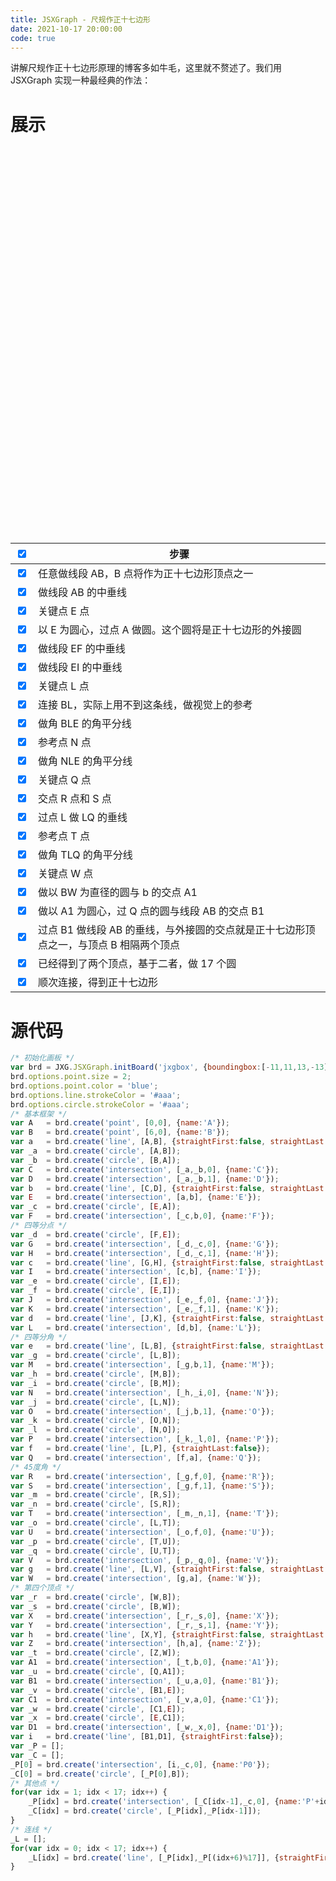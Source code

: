```yaml
---
title: JSXGraph - 尺规作正十七边形
date: 2021-10-17 20:00:00
code: true
---
```


<link rel="stylesheet" type="text/css" href="https://gcore.jsdelivr.net/npm/jsxgraph@1.3.2/distrib/jsxgraph.css"/>

<script type="text/javascript" src="https://gcore.jsdelivr.net/npm/jsxgraph@1.3.2/distrib/jsxgraphcore.js"></script>

<style type="text/css">
.jxgbox {
    width: 600px;
    height: 600px;
    margin-left: auto;
    margin-right: auto;
}
@media screen and (max-width: 500px) {
.jxgbox {
    width: 320px;
    height: 320px;
}
}
</style>

讲解尺规作正十七边形原理的博客多如牛毛，这里就不赘述了。我们用 JSXGraph 实现一种最经典的作法：

# 展示

<div id="jxgbox" class="jxgbox"></div>

<br />

| <input type="checkbox" checked="checked" onclick="AllChecked(this)"/> | 步骤                                                         |
| :----------------------------------------------------------: | ------------------------------------------------------------ |
| <input type="checkbox" class="mycheckbox" checked="checked" onclick="LineABVisible(this)"/> | 任意做线段 AB，B 点将作为正十七边形顶点之一                  |
| <input type="checkbox" class="mycheckbox" checked="checked" onclick="Line1Visible(this)"/> | 做线段 AB 的中垂线                                           |
| <input type="checkbox" class="mycheckbox" checked="checked" onclick="PointEVisible(this)"/> | 关键点 E 点                                                  |
| <input type="checkbox" class="mycheckbox" checked="checked" onclick="CircumCircleVisible(this)"/> | 以 E 为圆心，过点 A 做圆。这个圆将是正十七边形的外接圆       |
| <input type="checkbox" class="mycheckbox" checked="checked" onclick="Line2Visible(this)"/> | 做线段 EF 的中垂线                                           |
| <input type="checkbox" class="mycheckbox" checked="checked" onclick="Line3Visible(this)"/> | 做线段 EI 的中垂线                                           |
| <input type="checkbox" class="mycheckbox" checked="checked" onclick="PointLVisible(this)"/> | 关键点 L 点                                                  |
| <input type="checkbox" class="mycheckbox" checked="checked" onclick="LineBLVisible(this)"/> | 连接 BL，实际上用不到这条线，做视觉上的参考                  |
| <input type="checkbox" class="mycheckbox" checked="checked" onclick="Angle1Visible(this)"/> | 做角 BLE 的角平分线                                          |
| <input type="checkbox" class="mycheckbox" checked="checked" onclick="PointNVisible(this)"/> | 参考点 N 点                                                  |
| <input type="checkbox" class="mycheckbox" checked="checked" onclick="Angle2Visible(this)"/> | 做角 NLE 的角平分线                                          |
| <input type="checkbox" class="mycheckbox" checked="checked" onclick="PointQVisible(this)"/> | 关键点 Q 点                                                  |
| <input type="checkbox" class="mycheckbox" checked="checked" onclick="PointRSVisible(this)"/> | 交点 R 点和 S 点                                             |
| <input type="checkbox" class="mycheckbox" checked="checked" onclick="Line4Visible(this)"/> | 过点 L 做 LQ 的垂线                                          |
| <input type="checkbox" class="mycheckbox" checked="checked" onclick="PointTVisible(this)"/> | 参考点 T 点                                                  |
| <input type="checkbox" class="mycheckbox" checked="checked" onclick="Angle3Visible(this)"/> | 做角 TLQ 的角平分线                                          |
| <input type="checkbox" class="mycheckbox" checked="checked" onclick="PointWVisible(this)"/> | 关键点 W 点                                                  |
| <input type="checkbox" class="mycheckbox" checked="checked" onclick="Line5Visible(this)"/> | 做以 BW 为直径的圆与 b 的交点 A1                             |
| <input type="checkbox" class="mycheckbox" checked="checked" onclick="TempCircleVisible(this)"/> | 做以 A1 为圆心，过 Q 点的圆与线段 AB 的交点 B1               |
| <input type="checkbox" class="mycheckbox" checked="checked" onclick="Line6Visible(this)"/> | 过点 B1 做线段 AB 的垂线，与外接圆的交点就是正十七边形顶点之一，与顶点 B 相隔两个顶点 |
| <input type="checkbox" class="mycheckbox" checked="checked" onclick="Circle17Visible(this)"/> | 已经得到了两个顶点，基于二者，做 17 个圆                     |
| <input type="checkbox" class="mycheckbox" checked="checked" onclick="Poly17Visible(this)"/> | 顺次连接，得到正十七边形                                     |




<script type="text/javascript">
    var brd = JXG.JSXGraph.initBoard('jxgbox', {boundingbox:[-11,11,13,-13], axis:false, grid:false, keepaspectratio: true, showCopyright:false});
    /* 设置属性 */
    brd.options.point.size = 2;
    brd.options.point.color = 'blue';
    brd.options.line.strokeColor = '#aaa';
    brd.options.circle.strokeColor = '#aaa';
    /* 基本框架 */
    var A   = brd.create('point', [0,0], {name:'A'});
    var B   = brd.create('point', [6,0], {name:'B'});
    var a   = brd.create('line', [A,B], {straightFirst:false, straightLast:false});
    var _a  = brd.create('circle', [A,B]);
    var _b  = brd.create('circle', [B,A]);
    var C   = brd.create('intersection', [_a,_b,0], {name:'C'});
    var D   = brd.create('intersection', [_a,_b,1], {name:'D'});
    var b   = brd.create('line', [C,D], {straightFirst:false, straightLast:false});
    var E   = brd.create('intersection', [a,b], {name:'E'});
    var _c  = brd.create('circle', [E,A]);
    var F   = brd.create('intersection', [_c,b,0], {name:'F'});
    /* 四等分点 */
    var _d  = brd.create('circle', [F,E]);
    var G   = brd.create('intersection', [_d,_c,0], {name:'G'});
    var H   = brd.create('intersection', [_d,_c,1], {name:'H'});
    var c   = brd.create('line', [G,H], {straightFirst:false, straightLast:false});
    var I   = brd.create('intersection', [c,b], {name:'I'});
    var _e  = brd.create('circle', [I,E]);
    var _f  = brd.create('circle', [E,I]);
    var J   = brd.create('intersection', [_e,_f,0], {name:'J'});
    var K   = brd.create('intersection', [_e,_f,1], {name:'K'});
    var d   = brd.create('line', [J,K], {straightFirst:false, straightLast:false});
    var L   = brd.create('intersection', [d,b], {name:'L'});
    /* 四等分角 */
    var e   = brd.create('line', [L,B], {straightFirst:false, straightLast:false}); // 实际上用不到这条线
    var _g  = brd.create('circle', [L,B]);
    var M   = brd.create('intersection', [_g,b,1], {name:'M'});
    var _h  = brd.create('circle', [M,B]);
    var _i  = brd.create('circle', [B,M]);
    var N   = brd.create('intersection', [_h,_i,0], {name:'N'});
    var _j  = brd.create('circle', [L,N]);
    var O   = brd.create('intersection', [_j,b,1], {name:'O'});
    var _k  = brd.create('circle', [O,N]);
    var _l  = brd.create('circle', [N,O]);
    var P   = brd.create('intersection', [_k,_l,0], {name:'P'});
    var f   = brd.create('line', [L,P], {straightLast:false});
    var Q   = brd.create('intersection', [f,a], {name:'Q'});
    /* 45度角 */
    var R   = brd.create('intersection', [_g,f,0], {name:'R'});
    var S   = brd.create('intersection', [_g,f,1], {name:'S'});
    var _m  = brd.create('circle', [R,S]);
    var _n  = brd.create('circle', [S,R]);
    var T   = brd.create('intersection', [_m,_n,1], {name:'T'});
    var _o  = brd.create('circle', [L,T]);
    var U   = brd.create('intersection', [_o,f,0], {name:'U'});
    var _p  = brd.create('circle', [T,U]);
    var _q  = brd.create('circle', [U,T]);
    var V   = brd.create('intersection', [_p,_q,0], {name:'V'});
    var g   = brd.create('line', [L,V], {straightFirst:false, straightLast:false});
    var W   = brd.create('intersection', [g,a], {name:'W'});
    /* 第四个点 */
    var _r  = brd.create('circle', [W,B]);
    var _s  = brd.create('circle', [B,W]);
    var X   = brd.create('intersection', [_r,_s,0], {name:'X'});
    var Y   = brd.create('intersection', [_r,_s,1], {name:'Y'});
    var h   = brd.create('line', [X,Y], {straightFirst:false, straightLast:false});
    var Z   = brd.create('intersection', [h,a], {name:'Z'});
    var _t  = brd.create('circle', [Z,W]);
    var A1  = brd.create('intersection', [_t,b,0], {name:'A1'});
    var _u  = brd.create('circle', [Q,A1]);
    var B1  = brd.create('intersection', [_u,a,0], {name:'B1'});
    var _v  = brd.create('circle', [B1,E]);
    var C1  = brd.create('intersection', [_v,a,0], {name:'C1'});
    var _w  = brd.create('circle', [C1,E]);
    var _x  = brd.create('circle', [E,C1]);
    var D1  = brd.create('intersection', [_w,_x,0], {name:'D1'});
    var i   = brd.create('line', [B1,D1], {straightFirst:false});
    var _P = [];
    var _C = [];
    _P[0] = brd.create('intersection', [i,_c,0], {name:'P0'});
    _C[0] = brd.create('circle', [_P[0],B]);
    /* 其他点 */
    for(var idx = 1; idx < 17; idx++) {
        _P[idx] = brd.create('intersection', [_C[idx-1],_c,0], {name:'P'+idx});
        _C[idx] = brd.create('circle', [_P[idx],_P[idx-1]]);
    }
    /* 连线 */
    _L = [];
    for(var idx = 0; idx < 17; idx++) {
        _L[idx] = brd.create('line', [_P[idx],_P[(idx+6)%17]], {straightFirst:false, straightLast:false});
    }
    // 所有线
    function AllChecked(evt) {
        Visible([A,B,C,D,E,F,G,H,I,J,K,L,M,N,O,P,Q,R,S,T,U,V,W,X,Y,Z,A1,B1,C1,D1] , evt.checked );
        Visible([a,b,c,d,e,f,g,h,i] , evt.checked );
        Visible([_a,_b,_c,_d,_e,_f,_g,_h,_i,_j,_k,_l,_m,_n,_o,_p,_q,_r,_s,_t,_u,_v,_w,_x] , evt.checked );
        Visible(_C , evt.checked );
        Visible(_P , evt.checked );
        Visible(_L , evt.checked );
        $('.mycheckbox').each( function () {
            $(this).prop("checked", evt.checked);
        });
    }
    // 线段AB
    function LineABVisible(evt) {
        Visible( [A,B,a] , evt.checked );
    }
    // 1号中垂线
    function Line1Visible(evt) {
        Visible( [_a,_b,C,D] , evt.checked );
    }
    // 关键点E点
    function PointEVisible(evt) {
        Visible( [b,E] , evt.checked );
    }
    // 外接圆
    function CircumCircleVisible(evt) {
        Visible([_c,F] , evt.checked );
    }
    // 2号中垂线
    function Line2Visible(evt) {
        Visible( [_d,G,H,c,I] , evt.checked );
    }
    // 3号中垂线
    function Line3Visible(evt) {
        Visible( [_e,_f,J,K,d] , evt.checked );
    }
    // 关键点L点
    function PointLVisible(evt) {
        Visible( [L] , evt.checked );
    }
    // 线段BL
    function LineBLVisible(evt) {
        Visible( [e] , evt.checked );
    }
    // 1号角平分线
    function Angle1Visible(evt) {
        Visible( [_g,M,_h,_i] , evt.checked );
    }
    // 参考点N点
    function PointNVisible(evt) {
        Visible( [N] , evt.checked );
    }
    // 2号角平分线
    function Angle2Visible(evt) {
        Visible( [_j,O,_k,_l,P,f] , evt.checked );
    }
    // 关键点Q点
    function PointQVisible(evt) {
        Visible( [Q] , evt.checked );
    }
    // 关键点R点、S点
    function PointRSVisible(evt) {
        Visible( [R,S] , evt.checked );
    }
    // 4号中垂线
    function Line4Visible(evt) {
        Visible( [_m,_n] , evt.checked );
    }
    // 参考点T点
    function PointTVisible(evt) {
        Visible( [T] , evt.checked );
    }
    // 3号角平分线
    function Angle3Visible(evt) {
        Visible( [_o,U,_p,_q,g,V] , evt.checked );
    }
    // 关键点W点
    function PointWVisible(evt) {
        Visible( [W] , evt.checked );
    }
    // 5号中垂线
    function Line5Visible(evt) {
        Visible( [_r,_s,X,Y,h,Z,_t,A1] , evt.checked );
    }
    // 做圆
    function TempCircleVisible(evt) {
        Visible( [_u,B1] , evt.checked );
    }
    // 6号中垂线
    function Line6Visible(evt) {
        Visible( [_v,C1,_w,_x,D1,i] , evt.checked );
    }
    // 17个圆弧
    function Circle17Visible(evt) {
        Visible(_P , evt.checked );
        Visible(_C , evt.checked );
    }
    // 正17边形
    function Poly17Visible(evt) {
        Visible(_L , evt.checked );
    }
    // 是否可见
    function Visible( element, flag ) {
        if (flag) {
            Show( element );
        } else {
            Hide( element );
        }
    }
    // 隐藏元素
    function Hide( element ) {
        for(var idx = 0; idx < element.length; idx++) {
           element[idx].hideElement();
        }
    }
    // 显示元素
    function Show( element ) {
        for(var idx = 0; idx < element.length; idx++) {
           element[idx].showElement();
        }
    }
</script>
# 源代码


```javascript
/* 初始化画板 */
var brd = JXG.JSXGraph.initBoard('jxgbox', {boundingbox:[-11,11,13,-13], axis:false, grid:false, keepaspectratio: true, showCopyright:false});
brd.options.point.size = 2;
brd.options.point.color = 'blue';
brd.options.line.strokeColor = '#aaa';
brd.options.circle.strokeColor = '#aaa';
/* 基本框架 */
var A   = brd.create('point', [0,0], {name:'A'});
var B   = brd.create('point', [6,0], {name:'B'});
var a   = brd.create('line', [A,B], {straightFirst:false, straightLast:false});
var _a  = brd.create('circle', [A,B]);
var _b  = brd.create('circle', [B,A]);
var C   = brd.create('intersection', [_a,_b,0], {name:'C'});
var D   = brd.create('intersection', [_a,_b,1], {name:'D'});
var b   = brd.create('line', [C,D], {straightFirst:false, straightLast:false});
var E   = brd.create('intersection', [a,b], {name:'E'});
var _c  = brd.create('circle', [E,A]);
var F   = brd.create('intersection', [_c,b,0], {name:'F'});
/* 四等分点 */
var _d  = brd.create('circle', [F,E]);
var G   = brd.create('intersection', [_d,_c,0], {name:'G'});
var H   = brd.create('intersection', [_d,_c,1], {name:'H'});
var c   = brd.create('line', [G,H], {straightFirst:false, straightLast:false});
var I   = brd.create('intersection', [c,b], {name:'I'});
var _e  = brd.create('circle', [I,E]);
var _f  = brd.create('circle', [E,I]);
var J   = brd.create('intersection', [_e,_f,0], {name:'J'});
var K   = brd.create('intersection', [_e,_f,1], {name:'K'});
var d   = brd.create('line', [J,K], {straightFirst:false, straightLast:false});
var L   = brd.create('intersection', [d,b], {name:'L'});
/* 四等分角 */
var e   = brd.create('line', [L,B], {straightFirst:false, straightLast:false}); // 实际上用不到这条线
var _g  = brd.create('circle', [L,B]);
var M   = brd.create('intersection', [_g,b,1], {name:'M'});
var _h  = brd.create('circle', [M,B]);
var _i  = brd.create('circle', [B,M]);
var N   = brd.create('intersection', [_h,_i,0], {name:'N'});
var _j  = brd.create('circle', [L,N]);
var O   = brd.create('intersection', [_j,b,1], {name:'O'});
var _k  = brd.create('circle', [O,N]);
var _l  = brd.create('circle', [N,O]);
var P   = brd.create('intersection', [_k,_l,0], {name:'P'});
var f   = brd.create('line', [L,P], {straightLast:false});
var Q   = brd.create('intersection', [f,a], {name:'Q'});
/* 45度角 */
var R   = brd.create('intersection', [_g,f,0], {name:'R'});
var S   = brd.create('intersection', [_g,f,1], {name:'S'});
var _m  = brd.create('circle', [R,S]);
var _n  = brd.create('circle', [S,R]);
var T   = brd.create('intersection', [_m,_n,1], {name:'T'});
var _o  = brd.create('circle', [L,T]);
var U   = brd.create('intersection', [_o,f,0], {name:'U'});
var _p  = brd.create('circle', [T,U]);
var _q  = brd.create('circle', [U,T]);
var V   = brd.create('intersection', [_p,_q,0], {name:'V'});
var g   = brd.create('line', [L,V], {straightFirst:false, straightLast:false});
var W   = brd.create('intersection', [g,a], {name:'W'});
/* 第四个顶点 */
var _r  = brd.create('circle', [W,B]);
var _s  = brd.create('circle', [B,W]);
var X   = brd.create('intersection', [_r,_s,0], {name:'X'});
var Y   = brd.create('intersection', [_r,_s,1], {name:'Y'});
var h   = brd.create('line', [X,Y], {straightFirst:false, straightLast:false});
var Z   = brd.create('intersection', [h,a], {name:'Z'});
var _t  = brd.create('circle', [Z,W]);
var A1  = brd.create('intersection', [_t,b,0], {name:'A1'});
var _u  = brd.create('circle', [Q,A1]);
var B1  = brd.create('intersection', [_u,a,0], {name:'B1'});
var _v  = brd.create('circle', [B1,E]);
var C1  = brd.create('intersection', [_v,a,0], {name:'C1'});
var _w  = brd.create('circle', [C1,E]);
var _x  = brd.create('circle', [E,C1]);
var D1  = brd.create('intersection', [_w,_x,0], {name:'D1'});
var i   = brd.create('line', [B1,D1], {straightFirst:false});
var _P = [];
var _C = [];
_P[0] = brd.create('intersection', [i,_c,0], {name:'P0'});
_C[0] = brd.create('circle', [_P[0],B]);
/* 其他点 */
for(var idx = 1; idx < 17; idx++) {
    _P[idx] = brd.create('intersection', [_C[idx-1],_c,0], {name:'P'+idx});
    _C[idx] = brd.create('circle', [_P[idx],_P[idx-1]]);
}
/* 连线 */
_L = [];
for(var idx = 0; idx < 17; idx++) {
    _L[idx] = brd.create('line', [_P[idx],_P[(idx+6)%17]], {straightFirst:false, straightLast:false});
}
```